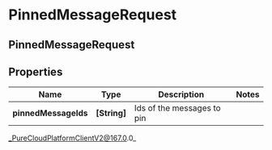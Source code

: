 # PinnedMessageRequest

## PinnedMessageRequest

## Properties

|Name | Type | Description | Notes|
|------------ | ------------- | ------------- | -------------|
| **pinnedMessageIds** | **[String]** | Ids of the messages to pin | |



_PureCloudPlatformClientV2@167.0.0_
